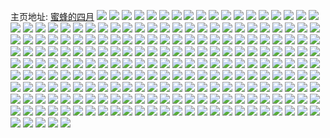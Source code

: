 主页地址: [蜜蜂的四月](https://weibo.com/u/6744658003) 
![](https://wx4.sinaimg.cn/mw2000/007mrTEvly1h9qllzt0ssj30u0140amg.jpg) 
![](https://wx4.sinaimg.cn/mw2000/007mrTEvly1h9ql7034mlj31400u0n5f.jpg) 
![](https://wx4.sinaimg.cn/mw2000/007mrTEvly1h9ql70kegoj31400u0ag6.jpg) 
![](https://wx4.sinaimg.cn/mw2000/007mrTEvly1h9ql70xtofj31400u0n2s.jpg) 
![](https://wx4.sinaimg.cn/mw2000/007mrTEvly1h9ql71tcklj31hc0u0n5c.jpg) 
![](https://wx4.sinaimg.cn/mw2000/007mrTEvly1h9ql6zlym3j31400u00zz.jpg) 
![](https://wx4.sinaimg.cn/mw2000/007mrTEvly1h9ql72qkazj31400u0wii.jpg) 
![](https://wx4.sinaimg.cn/mw2000/007mrTEvly1h9ql7zwlxej30u00v6n60.jpg) 
![](https://wx4.sinaimg.cn/mw2000/007mrTEvly1h9ql8uxcfgj31400u0afm.jpg) 
![](https://wx4.sinaimg.cn/mw2000/007mrTEvly1h97si3b3sdj30u0140dn7.jpg) 
![](https://wx4.sinaimg.cn/mw2000/007mrTEvly1h8z26jl6fpj30u01a4jys.jpg) 
![](https://wx4.sinaimg.cn/mw2000/007mrTEvly1h8z276wiqbj31450u0123.jpg) 
![](https://wx4.sinaimg.cn/mw2000/007mrTEvly1h8z275yhudj30u01gs4d0.jpg) 
![](https://wx4.sinaimg.cn/mw2000/007mrTEvly1h8ugnphmxaj30u010t788.jpg) 
![](https://wx4.sinaimg.cn/mw2000/007mrTEvly1h8ugoix89lj30p80yt78n.jpg) 
![](https://wx4.sinaimg.cn/mw2000/007mrTEvly1h8ugnq2h7dj30u0140qdq.jpg) 
![](https://wx4.sinaimg.cn/mw2000/007mrTEvly1h8ugnqcgxsj31400u00yn.jpg) 
![](https://wx4.sinaimg.cn/mw2000/007mrTEvly1h8ugnqk5cgj31400u0jwk.jpg) 
![](https://wx4.sinaimg.cn/mw2000/007mrTEvly1h8ugnp51hvj30u0140dn1.jpg) 
![](https://wx4.sinaimg.cn/mw2000/007mrTEvly1h8d7sg1pvzj30u00u0tec.jpg) 
![](https://wx4.sinaimg.cn/mw2000/007mrTEvly1h8d7sftr5xj31400u0qdz.jpg) 
![](https://wx4.sinaimg.cn/mw2000/007mrTEvly1h8d7t5lkryj31420u0q9k.jpg) 
![](https://wx4.sinaimg.cn/mw2000/007mrTEvly1h7aj3jlom0j31400u075z.jpg) 
![](https://wx4.sinaimg.cn/mw2000/007mrTEvly1h7aj3lcfecj31400u00tv.jpg) 
![](https://wx4.sinaimg.cn/mw2000/007mrTEvly1h7aj3lpmfcj30u014040s.jpg) 
![](https://wx4.sinaimg.cn/mw2000/007mrTEvly1h6rhgvb78uj30u01syn3i.jpg) 
![](https://wx4.sinaimg.cn/mw2000/007mrTEvly1h6rhgy6id3j31sy0u0k2f.jpg) 
![](https://wx4.sinaimg.cn/mw2000/007mrTEvly1h6rhgunydkj30u00u0780.jpg) 
![](https://wx4.sinaimg.cn/mw2000/007mrTEvly1h6rhgyjoqoj30u014011q.jpg) 
![](https://wx4.sinaimg.cn/mw2000/007mrTEvly1h3pd3kylj4j30u00u0djo.jpg) 
![](https://wx4.sinaimg.cn/mw2000/007mrTEvly1h1zzffj31tj30u00u0q7o.jpg) 
![](https://wx4.sinaimg.cn/mw2000/007mrTEvly1h1hnqvhenwj30pw134djp.jpg) 
![](https://wx4.sinaimg.cn/mw2000/007mrTEvly1h1hnsv5fgsj30go0godgx.jpg) 
![](https://wx4.sinaimg.cn/mw2000/007mrTEvly1h1d53sedqmj32852zphdv.jpg) 
![](https://wx4.sinaimg.cn/mw2000/007mrTEvly1h1d53tqjaqj32202qob2b.jpg) 
![](https://wx4.sinaimg.cn/mw2000/007mrTEvly1h0hwd9qj07j334022ou0y.jpg) 
![](https://wx4.sinaimg.cn/mw2000/007mrTEvly1h0hwdc3v5fj30wi1yckjl.jpg) 
![](https://wx4.sinaimg.cn/mw2000/007mrTEvly1gzk1h66g73j31sc2dsqv5.jpg) 
![](https://wx4.sinaimg.cn/mw2000/007mrTEvgy1gz5btd34nej30u01aqaeh.jpg) 
![](https://wx4.sinaimg.cn/mw2000/007mrTEvgy1gz5btdhti9j30u02i0tp9.jpg) 
![](https://wx4.sinaimg.cn/mw2000/007mrTEvgy1gz5btcr0arj30u018ntn7.jpg) 
![](https://wx4.sinaimg.cn/mw2000/007mrTEvly1gyhjf463b8j31400u0afx.jpg) 
![](https://wx4.sinaimg.cn/mw2000/007mrTEvly1gyhjf3q2tbj31400u0n45.jpg) 
![](https://wx4.sinaimg.cn/mw2000/007mrTEvly1gyhjf4m9s3j30u01hdwq6.jpg) 
![](https://wx4.sinaimg.cn/mw2000/007mrTEvly1gxuuprqhloj30t213zqd2.jpg) 
![](https://wx4.sinaimg.cn/mw2000/007mrTEvly1gx0z3rk0w6j30u0140tlk.jpg) 
![](https://wx4.sinaimg.cn/mw2000/007mrTEvly1gx0z46azsjj31900u015j.jpg) 
![](https://wx4.sinaimg.cn/mw2000/007mrTEvly1gx0z3s6zhyj30u00u0445.jpg) 
![](https://wx4.sinaimg.cn/mw2000/007mrTEvly1gwwau3g96rj30u00u0aj8.jpg) 
![](https://wx4.sinaimg.cn/mw2000/007mrTEvly1gwwau2e02xj30u00u0n5d.jpg) 
![](https://wx4.sinaimg.cn/mw2000/007mrTEvly1gwwau24x0uj30rh0rg0zn.jpg) 
![](https://wx4.sinaimg.cn/mw2000/007mrTEvly1gwwau1m22bj30u00u0tfv.jpg) 
![](https://wx4.sinaimg.cn/mw2000/007mrTEvly1gwwau2nf4wj30u00u0q9v.jpg) 
![](https://wx4.sinaimg.cn/mw2000/007mrTEvly1gwwau2xt68j30u00u045q.jpg) 
![](https://wx4.sinaimg.cn/mw2000/007mrTEvly1gwdhyy22rbj31400u0180.jpg) 
![](https://wx4.sinaimg.cn/mw2000/007mrTEvly1gwdhyymng7j30u013zwn4.jpg) 
![](https://wx4.sinaimg.cn/mw2000/007mrTEvly1gwdht5gqmcj30u01400ym.jpg) 
![](https://wx4.sinaimg.cn/mw2000/007mrTEvly1gvqmpunix7j60u00u0q9402.jpg) 
![](https://wx4.sinaimg.cn/mw2000/007mrTEvly1gvqmptvk6xj60u00u07d602.jpg) 
![](https://wx4.sinaimg.cn/mw2000/007mrTEvly1gvqmpv5o72j60u00u0n2t02.jpg) 
![](https://wx4.sinaimg.cn/mw2000/007mrTEvly1gvqmoq2amkj60u01407ce02.jpg) 
![](https://wx4.sinaimg.cn/mw2000/007mrTEvly1gvgeuigzf4j60u0191dld02.jpg) 
![](https://wx4.sinaimg.cn/mw2000/007mrTEvly1gvgeuhcs5fj60u0190djt02.jpg) 
![](https://wx4.sinaimg.cn/mw2000/007mrTEvly1gvgeuiw78gj30u0191jyr.jpg) 
![](https://wx4.sinaimg.cn/mw2000/007mrTEvly1gvgeujvz73j60u0190tdq02.jpg) 
![](https://wx4.sinaimg.cn/mw2000/007mrTEvly1gvgeuk5ltqj60u01bd46k02.jpg) 
![](https://wx4.sinaimg.cn/mw2000/007mrTEvly1gvgeukh35bj61400u010n02.jpg) 
![](https://wx4.sinaimg.cn/mw2000/007mrTEvly1gut7tq4z1dj60u00u0n2702.jpg) 
![](https://wx4.sinaimg.cn/mw2000/007mrTEvly1gut7tpwf4gj60u0140dpf02.jpg) 
![](https://wx4.sinaimg.cn/mw2000/007mrTEvly1gut7tqf1shj60u00u00xa02.jpg) 
![](https://wx4.sinaimg.cn/mw2000/007mrTEvly1groyrfstzbj30u0190tj9.jpg) 
![](https://wx4.sinaimg.cn/mw2000/007mrTEvly1groyro4o4kj30rs3x9u0x.jpg) 
![](https://wx4.sinaimg.cn/mw2000/007mrTEvly1grnf4ic72aj30u0140140.jpg) 
![](https://wx4.sinaimg.cn/mw2000/007mrTEvly1grnf4hparnj30wi0nugnf.jpg) 
![](https://wx4.sinaimg.cn/mw2000/007mrTEvly1gorpw61z50j30rs5ehnpd.jpg) 
![](https://wx4.sinaimg.cn/mw2000/007mrTEvly1gorpw6txsvj30rs3344o0.jpg) 
![](https://wx4.sinaimg.cn/mw2000/007mrTEvly1gorpw77zkvj30u00u0n26.jpg) 
![](https://wx4.sinaimg.cn/mw2000/007mrTEvly1gorpw7gjpcj30u00u077j.jpg) 
![](https://wx4.sinaimg.cn/mw2000/007mrTEvly1goq1f04c14j313p0u0q9d.jpg) 
![](https://wx4.sinaimg.cn/mw2000/007mrTEvly1goq1f0hp04j314m0u0tfo.jpg) 
![](https://wx4.sinaimg.cn/mw2000/007mrTEvly1gokpvjxtxmj31400u0jx9.jpg) 
![](https://wx4.sinaimg.cn/mw2000/007mrTEvly1gokpvjiws5j30u0140nd1.jpg) 
![](https://wx4.sinaimg.cn/mw2000/007mrTEvly1gokpvk3e2gj30c80eq3yu.jpg) 
![](https://wx4.sinaimg.cn/mw2000/007mrTEvly1gokpvizx50j30lb0dqwfy.jpg) 
![](https://wx4.sinaimg.cn/mw2000/007mrTEvgy1gojuq1ih2ij31hc0u0wuk.jpg) 
![](https://wx4.sinaimg.cn/mw2000/007mrTEvgy1gojuq9urnwj31400mi482.jpg) 
![](https://wx4.sinaimg.cn/mw2000/007mrTEvgy1gojuq13bq6j30u0140gzj.jpg) 
![](https://wx4.sinaimg.cn/mw2000/007mrTEvgy1gojuq1wqxkj30u0140aoj.jpg) 
![](https://wx4.sinaimg.cn/mw2000/007mrTEvly1gof9i1lu3rj30u01sykjm.jpg) 
![](https://wx4.sinaimg.cn/mw2000/007mrTEvly1gocvxwum96j31400u0k2o.jpg) 
![](https://wx4.sinaimg.cn/mw2000/007mrTEvly1gocvxxob2mj31400u0n93.jpg) 
![](https://wx4.sinaimg.cn/mw2000/007mrTEvly1gocvxx7awtj31400u0tj4.jpg) 
![](https://wx4.sinaimg.cn/mw2000/007mrTEvly1goagamlc71j314q0u0qew.jpg) 
![](https://wx4.sinaimg.cn/mw2000/007mrTEvly1goagamz1dej31400u0ak3.jpg) 
![](https://wx4.sinaimg.cn/mw2000/007mrTEvly1goagandfynj31400u0wq5.jpg) 
![](https://wx4.sinaimg.cn/mw2000/007mrTEvly1goaganvxs4j30u0140ane.jpg) 
![](https://wx4.sinaimg.cn/mw2000/007mrTEvly1goagam52xfj31400u0gth.jpg) 
![](https://wx4.sinaimg.cn/mw2000/007mrTEvly1goagc4eogrj30u0140wsg.jpg) 
![](https://wx4.sinaimg.cn/mw2000/007mrTEvly1go7zg3mvkwj311a0u078s.jpg) 
![](https://wx4.sinaimg.cn/mw2000/007mrTEvly1go7zg3urrnj311c0u0453.jpg) 
![](https://wx4.sinaimg.cn/mw2000/007mrTEvly1go7zg3bp8jj311e0u0agv.jpg) 
![](https://wx4.sinaimg.cn/mw2000/007mrTEvly1go7zg41t06j311a0u0n3r.jpg) 
![](https://wx4.sinaimg.cn/mw2000/007mrTEvly1gnrxp29s40j30u00u0adu.jpg) 
![](https://wx4.sinaimg.cn/mw2000/007mrTEvly1gnnkvy99lhj30u0140jwz.jpg) 
![](https://wx4.sinaimg.cn/mw2000/007mrTEvly1gnnkvxu876j30u0140q91.jpg) 
![](https://wx4.sinaimg.cn/mw2000/007mrTEvly1gnbyvtpx6hj30rs2ls4qp.jpg) 
![](https://wx4.sinaimg.cn/mw2000/007mrTEvly1gnbyw1rhv8j31hu0u0zsh.jpg) 
![](https://wx4.sinaimg.cn/mw2000/007mrTEvly1gn7urktcr0j30u0140jyu.jpg) 
![](https://wx4.sinaimg.cn/mw2000/007mrTEvly1gn7urlostsj31400u0dna.jpg) 
![](https://wx4.sinaimg.cn/mw2000/007mrTEvly1gn7urjb4y6j30u014044s.jpg) 
![](https://wx4.sinaimg.cn/mw2000/007mrTEvly1gn7urn488lj30u0140to0.jpg) 
![](https://wx4.sinaimg.cn/mw2000/007mrTEvly1gn7urpq27pj31400u0jzx.jpg) 
![](https://wx4.sinaimg.cn/mw2000/007mrTEvly1gn7ursltnjj30u0140k58.jpg) 
![](https://wx4.sinaimg.cn/mw2000/007mrTEvly1gn7urtl10gj30u0140n5v.jpg) 
![](https://wx4.sinaimg.cn/mw2000/007mrTEvly1gn7urup7c5j30u01hctkl.jpg) 
![](https://wx4.sinaimg.cn/mw2000/007mrTEvly1gn7urvq0g7j31430u0n81.jpg) 
![](https://wx4.sinaimg.cn/mw2000/007mrTEvly1gmx1nd7c6bj30u0140wjx.jpg) 
![](https://wx4.sinaimg.cn/mw2000/007mrTEvly1gmx1ndf3nmj30u0140gw0.jpg) 
![](https://wx4.sinaimg.cn/mw2000/007mrTEvly1gmx1nd0742j30u0140qdf.jpg) 
![](https://wx4.sinaimg.cn/mw2000/007mrTEvly1gmx1ndp5l4j30u0145qe4.jpg) 
![](https://wx4.sinaimg.cn/mw2000/007mrTEvly1gmr2bdlt93j31900u0tpa.jpg) 
![](https://wx4.sinaimg.cn/mw2000/007mrTEvly1gmr2bdvr2ij30u0140qf1.jpg) 
![](https://wx4.sinaimg.cn/mw2000/007mrTEvly1gmr2bcw37mj31400u0wtu.jpg) 
![](https://wx4.sinaimg.cn/mw2000/007mrTEvly1gml154sde3j30u0140jwg.jpg) 
![](https://wx4.sinaimg.cn/mw2000/007mrTEvly1gmee7sdqqij30u0124tc7.jpg) 
![](https://wx4.sinaimg.cn/mw2000/007mrTEvly1gmb1ce0x8dj31hd0u0twi.jpg) 
![](https://wx4.sinaimg.cn/mw2000/007mrTEvly1gm2v581zykj30u00u1114.jpg) 
![](https://wx4.sinaimg.cn/mw2000/007mrTEvly1gm2v57ge1gj30u00u0qct.jpg) 
![](https://wx4.sinaimg.cn/mw2000/007mrTEvly1gm2v58ipwdj30u00u0n3r.jpg) 
![](https://wx4.sinaimg.cn/mw2000/007mrTEvly1gm2v5d6gl0j30u00u07ac.jpg) 
![](https://wx4.sinaimg.cn/mw2000/007mrTEvly1gm2v58z1whj30u00u013d.jpg) 
![](https://wx4.sinaimg.cn/mw2000/007mrTEvly1gm2v59b9dej30u10u0453.jpg) 
![](https://wx4.sinaimg.cn/mw2000/007mrTEvly1glur2v4l68j31400u0dv9.jpg) 
![](https://wx4.sinaimg.cn/mw2000/007mrTEvly1glur2uhexbj31400u0ant.jpg) 
![](https://wx4.sinaimg.cn/mw2000/007mrTEvly1glur2vg85wj31400u0n8o.jpg) 
![](https://wx4.sinaimg.cn/mw2000/007mrTEvly1glur2vrmftj31400u0tj3.jpg) 
![](https://wx4.sinaimg.cn/mw2000/007mrTEvly1glur2x9yp9j30u0140ti9.jpg) 
![](https://wx4.sinaimg.cn/mw2000/007mrTEvly1glur2xlixxj31hc0u0nda.jpg) 
![](https://wx4.sinaimg.cn/mw2000/007mrTEvly1glur3gw1ijj30u0140nb9.jpg) 
![](https://wx4.sinaimg.cn/mw2000/007mrTEvly1glur3gfavsj30u0140qf3.jpg) 
![](https://wx4.sinaimg.cn/mw2000/007mrTEvly1glmi21q8imj30u01497fj.jpg) 
![](https://wx4.sinaimg.cn/mw2000/007mrTEvly1glmi23eb48j30u014049m.jpg) 
![](https://wx4.sinaimg.cn/mw2000/007mrTEvly1glmi20cz75j30u0140qbx.jpg) 
![](https://wx4.sinaimg.cn/mw2000/007mrTEvly1glmi24bonkj30u014wn89.jpg) 
![](https://wx4.sinaimg.cn/mw2000/007mrTEvly1glmi4zj6tnj30u0140dv5.jpg) 
![](https://wx4.sinaimg.cn/mw2000/007mrTEvly1glmi6m9un2j30u0140k7e.jpg) 
![](https://wx4.sinaimg.cn/mw2000/007mrTEvly1glcbsh7x09j31400u0n4f.jpg) 
![](https://wx4.sinaimg.cn/mw2000/007mrTEvly1glcbshxe5ij31400u0qem.jpg) 
![](https://wx4.sinaimg.cn/mw2000/007mrTEvly1glcbsicwv7j30u01407cs.jpg) 
![](https://wx4.sinaimg.cn/mw2000/007mrTEvly1gky77wgk49j30u01syhe3.jpg) 
![](https://wx4.sinaimg.cn/mw2000/007mrTEvly1gky77totlcj30u01syhe3.jpg) 
![](https://wx4.sinaimg.cn/mw2000/007mrTEvgy1gkwlof6i2uj31ki0txqc0.jpg) 
![](https://wx4.sinaimg.cn/mw2000/007mrTEvgy1gkwlnyofozj31sx0u0k0r.jpg) 
![](https://wx4.sinaimg.cn/mw2000/007mrTEvly1gk6hbil2arj31400u0asl.jpg) 
![](https://wx4.sinaimg.cn/mw2000/007mrTEvgy1gk1qx4w2amj31400u07ej.jpg) 
![](https://wx4.sinaimg.cn/mw2000/007mrTEvly1gj3co1vl81j30u0140wqq.jpg) 
![](https://wx4.sinaimg.cn/mw2000/007mrTEvly1gj3co26ak8j312s0u0gw6.jpg) 
![](https://wx4.sinaimg.cn/mw2000/007mrTEvly1gj3co2giduj30u0140don.jpg) 
![](https://wx4.sinaimg.cn/mw2000/007mrTEvly1gj3cuz7ufyj30u01407f3.jpg) 
![](https://wx4.sinaimg.cn/mw2000/007mrTEvly1gj3cuze3jkj30u0140jz3.jpg) 
![](https://wx4.sinaimg.cn/mw2000/007mrTEvly1gj3co1nct5j30u0140k5w.jpg) 
![](https://wx4.sinaimg.cn/mw2000/007mrTEvly1gixbtohm0uj30u014f4c8.jpg) 
![](https://wx4.sinaimg.cn/mw2000/007mrTEvly1giwgajs1qij30u0140dnn.jpg) 
![](https://wx4.sinaimg.cn/mw2000/007mrTEvly1git00jqdluj30u00u0drm.jpg) 
![](https://wx4.sinaimg.cn/mw2000/007mrTEvly1git00j823oj30u00u0gnt.jpg) 
![](https://wx4.sinaimg.cn/mw2000/007mrTEvly1git00kcroxj30u00u010l.jpg) 
![](https://wx4.sinaimg.cn/mw2000/007mrTEvly1git00kx5q7j30u00u0wpm.jpg) 
![](https://wx4.sinaimg.cn/mw2000/007mrTEvly1gimnm8k2vxj31400u0qjr.jpg) 
![](https://wx4.sinaimg.cn/mw2000/007mrTEvly1gimnm91bd7j30u00u1qa0.jpg) 
![](https://wx4.sinaimg.cn/mw2000/007mrTEvly1gimnm9hw3zj30u00u0ahl.jpg) 
![](https://wx4.sinaimg.cn/mw2000/007mrTEvly1gimnma4onyj31400u0dr4.jpg) 
![](https://wx4.sinaimg.cn/mw2000/007mrTEvly1gimnmap81jj31400u0dps.jpg) 
![](https://wx4.sinaimg.cn/mw2000/007mrTEvly1gimnmbd6v8j30u0140wrr.jpg) 
![](https://wx4.sinaimg.cn/mw2000/007mrTEvly1gimnmc1z67j30u00u1k49.jpg) 
![](https://wx4.sinaimg.cn/mw2000/007mrTEvly1gimnmcuz4oj30u0140gwv.jpg) 
![](https://wx4.sinaimg.cn/mw2000/007mrTEvly1gimnmdgqa7j30ts0pn0yg.jpg) 
![](https://wx4.sinaimg.cn/mw2000/007mrTEvly1gi9bddzfw4j30rs3tde81.jpg) 
![](https://wx4.sinaimg.cn/mw2000/007mrTEvly1gi9bdfdhyjj30rs4pj4qq.jpg) 
![](https://wx4.sinaimg.cn/mw2000/007mrTEvly1gi5vmf6e02j30u00u0n3c.jpg) 
![](https://wx4.sinaimg.cn/mw2000/007mrTEvly1ghcx5e4j98j31hc0u048y.jpg) 
![](https://wx4.sinaimg.cn/mw2000/007mrTEvly1ghcx5dir86j31hc0u0k4x.jpg) 
![](https://wx4.sinaimg.cn/mw2000/007mrTEvly1ghcx5elr6xj31hc0u0gz5.jpg) 
![](https://wx4.sinaimg.cn/mw2000/007mrTEvly1ghcx5eww6aj30u0140gyq.jpg) 
![](https://wx4.sinaimg.cn/mw2000/007mrTEvly1ghcwxxpravj30ty19adsu.jpg) 
![](https://wx4.sinaimg.cn/mw2000/007mrTEvly1gh7xe4ebc8j30tz1foh0x.jpg) 
![](https://wx4.sinaimg.cn/mw2000/007mrTEvly1gh7xe3owlej30u0140tk1.jpg) 
![](https://wx4.sinaimg.cn/mw2000/007mrTEvgy1gh2b5ysqjwj30tj0u8gp4.jpg) 
![](https://wx4.sinaimg.cn/mw2000/007mrTEvgy1gh2b64gv7hj30u00u0wmz.jpg) 
![](https://wx4.sinaimg.cn/mw2000/007mrTEvly1gghmscjac5j30u0140n70.jpg) 
![](https://wx4.sinaimg.cn/mw2000/007mrTEvly1gghmsc2jurj30u0140ajb.jpg) 
![](https://wx4.sinaimg.cn/mw2000/007mrTEvly1ggaqwqnm87j30u0140qa8.jpg) 
![](https://wx4.sinaimg.cn/mw2000/007mrTEvly1gg7bfrrkijj31400u0n7j.jpg) 
![](https://wx4.sinaimg.cn/mw2000/007mrTEvly1gg7bfxvhzhj31sy0u0npm.jpg) 
![](https://wx4.sinaimg.cn/mw2000/007mrTEvly1gg7bghzij8j30u00u0jv5.jpg) 
![](https://wx4.sinaimg.cn/mw2000/007mrTEvly1gg7bg8c7azj30u0140n65.jpg) 
![](https://wx4.sinaimg.cn/mw2000/007mrTEvly1gg0d1xw4dvj30u01407ho.jpg) 
![](https://wx4.sinaimg.cn/mw2000/007mrTEvly1gg0d1xjyo6j30u0140n9n.jpg) 
![](https://wx4.sinaimg.cn/mw2000/007mrTEvly1gg0d1y3nu4j30u0140wr3.jpg) 
![](https://wx4.sinaimg.cn/mw2000/007mrTEvly1gfpcs1l223j30u00u0aj8.jpg) 
![](https://wx4.sinaimg.cn/mw2000/007mrTEvly1gfpcs22rhwj30sj0t4qao.jpg) 
![](https://wx4.sinaimg.cn/mw2000/007mrTEvly1gfpcs2i3t0j30u00u0tew.jpg) 
![](https://wx4.sinaimg.cn/mw2000/007mrTEvly1gfpcs2zn0kj30u00uhn6k.jpg) 
![](https://wx4.sinaimg.cn/mw2000/007mrTEvly1gfpcs8xc3oj30u00u011c.jpg) 
![](https://wx4.sinaimg.cn/mw2000/007mrTEvly1gfpckq7cntg30hs0hsjy0.jpg) 
![](https://wx4.sinaimg.cn/mw2000/007mrTEvly1gfkmao8ak5j31400u07az.jpg) 
![](https://wx4.sinaimg.cn/mw2000/007mrTEvly1gfh4t4m45bj30tz1emh0l.jpg) 
![](https://wx4.sinaimg.cn/mw2000/007mrTEvgy1gfh4pfl4gij31400u0dko.jpg) 
![](https://wx4.sinaimg.cn/mw2000/007mrTEvgy1gfh4pjgitzj30u01sy7wh.jpg) 
![](https://wx4.sinaimg.cn/mw2000/007mrTEvgy1gfh4plxjmaj30u0140k56.jpg) 
![](https://wx4.sinaimg.cn/mw2000/007mrTEvly1gffjalgu2vj31sy0u0x6x.jpg) 
![](https://wx4.sinaimg.cn/mw2000/007mrTEvly1gfd1dscxz8j30u0140k5u.jpg) 
![](https://wx4.sinaimg.cn/mw2000/007mrTEvly1gfd1byty8bj30u0140tff.jpg) 
![](https://wx4.sinaimg.cn/mw2000/007mrTEvly1gfay0eb4h9j31400u0wu6.jpg) 
![](https://wx4.sinaimg.cn/mw2000/007mrTEvly1gfay0elrumj30u0140n9e.jpg) 
![](https://wx4.sinaimg.cn/mw2000/007mrTEvly1gfay0dzuurj30u01404e3.jpg) 
![](https://wx4.sinaimg.cn/mw2000/007mrTEvly1gfay0fbkxrj31400u0qhr.jpg) 
![](https://wx4.sinaimg.cn/mw2000/007mrTEvly1gfay0fnhhaj31900u04c3.jpg) 
![](https://wx4.sinaimg.cn/mw2000/007mrTEvly1gfay0fvtfmj31400u0qff.jpg) 
![](https://wx4.sinaimg.cn/mw2000/007mrTEvly1gfay0g3kodj31400u0aiw.jpg) 
![](https://wx4.sinaimg.cn/mw2000/007mrTEvly1gfay0gynxej31400u049s.jpg) 
![](https://wx4.sinaimg.cn/mw2000/007mrTEvly1gfay0h7ylnj30u0140dp8.jpg) 
![](https://wx4.sinaimg.cn/mw2000/007mrTEvly1gf7hl08a7rj31hc0u0wlg.jpg) 
![](https://wx4.sinaimg.cn/mw2000/007mrTEvly1gf43xt96x0j30u014043x.jpg) 

